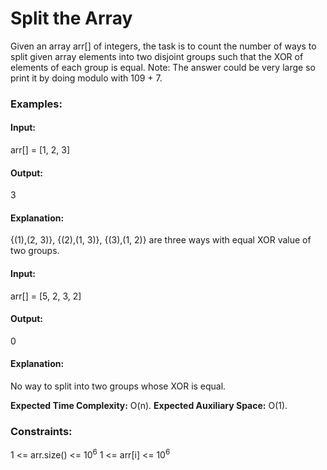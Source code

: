 # Split the Array
Given an array arr[] of integers, the task is to count the number of ways to split given array elements into two disjoint groups such that the XOR of elements of each group is equal.
Note: The answer could be very large so print it by doing modulo with 109 + 7. 

### Examples:
#### Input:
arr[] = [1, 2, 3]
#### Output: 
3
#### Explanation:
{(1),(2, 3)}, {(2),(1, 3)}, {(3),(1, 2)} are three ways with equal XOR value of two groups.

#### Input:
arr[] = [5, 2, 3, 2]
#### Output:
0
#### Explanation:
No way to split into  two groups whose XOR is equal.

**Expected Time Complexity:** O(n).
**Expected Auxiliary Space:** O(1).

### Constraints:
1 <= arr.size() <= $`10^6`$
1 <= arr[i] <= $`10^6`$

